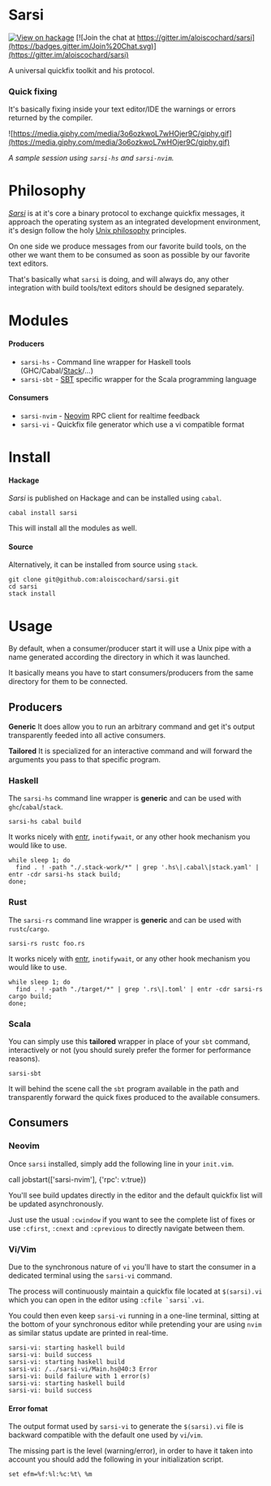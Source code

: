 Sarsi
=====

[![View on hackage](https://img.shields.io/hackage/v/sarsi.svg)](http://hackage.haskell.org/package/sarsi)
[![Join the chat at https://gitter.im/aloiscochard/sarsi](https://badges.gitter.im/Join%20Chat.svg)](https://gitter.im/aloiscochard/sarsi)

A universal quickfix toolkit and his protocol.

### Quick fixing

It's basically fixing inside your text editor/IDE the warnings or errors returned by the compiler.

![https://media.giphy.com/media/3o6ozkwoL7wHOjer9C/giphy.gif](https://media.giphy.com/media/3o6ozkwoL7wHOjer9C/giphy.gif)

*A sample session using `sarsi-hs` and `sarsi-nvim`.*

# Philosophy

*[Sarsi](https://en.wiktionary.org/wiki/sarcio#Latin)* is at it's core a binary protocol to exchange quickfix messages, it approach the operating system as an integrated development environment, it's design follow the holy [Unix philosophy](https://en.wikipedia.org/wiki/Unix_philosophy) principles.

On one side we produce messages from our favorite build tools, on the other we want them to be consumed as soon as possible by our favorite text editors.

That's basically what `sarsi` is doing, and will always do, any other integration with  build tools/text editors should be designed separately.

# Modules

#### Producers

 - `sarsi-hs` - Command line wrapper for Haskell tools (GHC/Cabal/[Stack](http://haskellstack.org/)/...)
 - `sarsi-sbt` - [SBT](http://www.scala-sbt.org/) specific wrapper for the Scala programming language

#### Consumers

 - `sarsi-nvim` - [Neovim](https://neovim.io/) RPC client for realtime feedback
 - `sarsi-vi` - Quickfix file generator which use a vi compatible format

# Install

#### Hackage

*Sarsi* is published on Hackage and can be installed using `cabal`.

	cabal install sarsi

This will install all the modules as well.

#### Source

Alternatively, it can be installed from source using `stack`.
	
	git clone git@github.com:aloiscochard/sarsi.git
	cd sarsi
	stack install

# Usage

By default, when a consumer/producer start it will use a Unix pipe with a name generated according the directory in which it was launched.

It basically means you have to start consumers/producers from the same directory for them to be connected.

## Producers

**Generic**
It does allow you to run an arbitrary command and get it's output transparently feeded into all active consumers.

**Tailored**
It is specialized for an interactive command and will forward the arguments you pass to that specific program.

### Haskell

The `sarsi-hs` command line wrapper is **generic** and can be used with `ghc`/`cabal`/`stack`.

	sarsi-hs cabal build

It works nicely with [entr](http://entrproject.org/), `inotifywait`, or any other hook mechanism you would like to use.

```
while sleep 1; do 
  find . ! -path "./.stack-work/*" | grep '.hs\|.cabal\|stack.yaml' | entr -cdr sarsi-hs stack build; 
done;
```

### Rust

The `sarsi-rs` command line wrapper is **generic** and can be used with `rustc`/`cargo`.

	sarsi-rs rustc foo.rs

It works nicely with [entr](http://entrproject.org/), `inotifywait`, or any other hook mechanism you would like to use.

```shell
while sleep 1; do 
  find . ! -path "./target/*" | grep '.rs\|.toml' | entr -cdr sarsi-rs cargo build;
done;
```

### Scala

You can simply use this **tailored** wrapper in place of your `sbt` command, interactively or not (you should surely prefer the former for performance reasons).

	sarsi-sbt

It will behind the scene call the `sbt` program available in the path and transparently forward the quick fixes produced to the available consumers.

## Consumers


### Neovim

Once `sarsi` installed, simply add the following line in your `init.vim`.

  call jobstart(['sarsi-nvim'], {'rpc': v:true})

You'll see build updates directly in the editor and the default quickfix list will be updated asynchronously.

Just use the usual `:cwindow` if you want to see the complete list of fixes or use `:cfirst`, `:cnext` and `:cprevious` to directly navigate between them.

### Vi/Vim

Due to the synchronous nature of `vi` you'll have to start the consumer in a dedicated terminal using the `sarsi-vi` command.

The process will continuously maintain a quickfix file located at `$(sarsi).vi` which you can open in the editor using ```:cfile `sarsi`.vi```.

You could then even keep `sarsi-vi` running in a one-line terminal, sitting at the bottom of your synchronous editor while pretending your are using `nvim` as similar status update are printed in real-time.

```
sarsi-vi: starting haskell build
sarsi-vi: build success
sarsi-vi: starting haskell build
sarsi-vi: /../sarsi-vi/Main.hs@40:3 Error
sarsi-vi: build failure with 1 error(s)
sarsi-vi: starting haskell build
sarsi-vi: build success
```

#### Error fomat

The output format used by `sarsi-vi` to generate the  `$(sarsi).vi` file is backward compatible with the default one used by `vi`/`vim`.

The missing part is the level (warning/error), in order to have it taken into account you should add the following in your initialization script.

`set efm=%f:%l:%c:%t\ %m`
